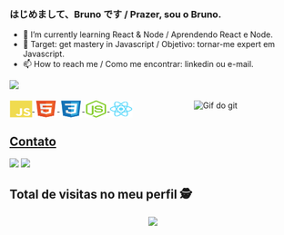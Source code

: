### はじめまして、Bruno です / Prazer, sou o Bruno.

- 🌱 I’m currently learning React & Node  / Aprendendo React e Node.
- 🧐 Target: get mastery in Javascript / Objetivo: tornar-me expert em Javascript.
- 📫 How to reach me / Como me encontrar: linkedin ou e-mail.

 <div>
  <a href="https://github.com/Brun0-Link">
  <img height="180em" src="https://github-readme-stats.vercel.app/api?username=Brun0-Link&show_icons=true&theme=synthwave&include_all_commits=true&count_private=true"/>
</div>
 
<div style="display: inline_block"><br>
  <img align="center" alt="Bruno-Js" height="30" width="40" src="https://raw.githubusercontent.com/devicons/devicon/master/icons/javascript/javascript-plain.svg">
  <img align="center" alt="Bruno-HTML" height="30" width="40" src="https://raw.githubusercontent.com/devicons/devicon/master/icons/html5/html5-original.svg">
  <img align="center" alt="Bruno-CSS" height="30" width="40" src="https://raw.githubusercontent.com/devicons/devicon/master/icons/css3/css3-original.svg">
  <img align="center" alt="Bruno-NODE" height="30" width="40" src="https://raw.githubusercontent.com/devicons/devicon/master/icons/nodejs/nodejs-original.svg">
  <img align="center" alt="Bruno-REACT" height="30" width="40" src="https://raw.githubusercontent.com/devicons/devicon/master/icons/react/react-original.svg">
  
  <img align="right" height="180em" width="180em" alt="Gif do git" src="https://cdn.discordapp.com/attachments/564049556845887497/1179204429346525294/cyberpunk-gif.gif?ex=6578eeb4&is=656679b4&hm=a95507329b283794e1e3af25e27ebc73721e49e60da42391d6b8748707c11c49&">
</div>
  
## Contato
  
<div> 
  <a href = "mailto:brunoalvestrajano250@gmail.com"><img src="https://img.shields.io/badge/-Gmail-%23333?style=for-the-badge&logo=gmail&logoColor=white" target="_blank"></a>
  <a href="https://www.linkedin.com/in/bruno-alves-6747a120b/" target="_blank"><img src="https://img.shields.io/badge/-LinkedIn-%230077B5?style=for-the-badge&logo=linkedin&logoColor=white" target="_blank"></a> 
</div>

 ## Total de visitas no meu perfil :detective: <br>
 <p align="center"> 
   <img align="center" src="https://profile-counter.glitch.me/Brun0-Link/count.svg" />
 </p>
